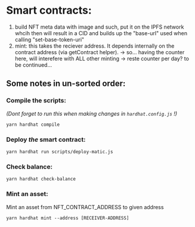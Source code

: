 # Smart contracts:

1. build NFT meta data with image and such, put it on the IPFS network whcih then will result in a CID and builds up the "base-url" used when calling "set-base-token-uri"
2. mint: this takes the reciever address. It depends internally on the contract address (via getContract helper).
   -> so... having the counter here, will interefere with ALL other minting -> reste counter per day?
   to be continued...

## Some notes in un-sorted order:

### Compile the scripts:

_(Dont forget to run this when making changes in `hardhat.config.js` !)_

```
yarn hardhat compile
```

### Deploy _the_ smart contract:

```
yarn hardhat run scripts/deploy-matic.js
```

### Check balance:

```
yarn hardhat check-balance
```

### Mint an asset:

Mint an asset from NFT_CONTRACT_ADDRESS to given address

```
yarn hardhat mint --address [RECEIVER-ADDRESS]
```
